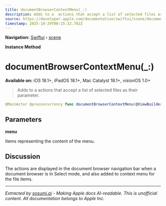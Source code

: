 ```yaml
---
title: documentBrowserContextMenu(_:)
description: Adds to a  actions that accept a list of selected files as their parameter.
source: https://developer.apple.com/documentation/swiftui/scene/documentbrowsercontextmenu(_:)
timestamp: 2025-10-29T00:15:32.782Z
---
```


**Navigation:** [Swiftui](/documentation/swiftui) › [scene](/documentation/swiftui/scene)

**Instance Method**

# documentBrowserContextMenu(_:)

**Available on:** iOS 18.1+, iPadOS 18.1+, Mac Catalyst 18.1+, visionOS 1.0+

> Adds to a  actions that accept a list of selected files as their parameter.

```swift
@MainActor @preconcurrency func documentBrowserContextMenu(@ViewBuilder _ menu: @escaping ([URL]?) -> some View) -> some Scene
```

## Parameters

**menu**

Items representing the content of the menu.



## Discussion

The actions are displayed in the document browser navigation bar when a document browser is in Select mode, and also added to context menu for the file items.

---

*Extracted by [sosumi.ai](https://sosumi.ai) - Making Apple docs AI-readable.*
*This is unofficial content. All documentation belongs to Apple Inc.*
